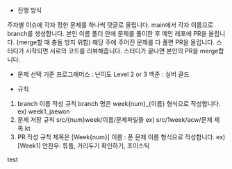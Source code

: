 - 진행 방식

주차별 이슈에 각자 정한 문제를 하나씩 댓글로 올립니다.
main에서 각자 이름으로 branch를 생성합니다.
본인 이름 폴더 안에 문제를 풀이한 후 메인 레포에 PR을 올립니다. (merge할 때 충돌 방지 위함)
해당 주에 주어진 문제를 다 풀면 PR을 올립니다.
스터디가 시작되면 서로의 코드를 리뷰해줍니다.
스터디가 끝나면 본인의 PR을 merge합니다.

- 문제 선택 기준
프로그래머스 : 난이도 Level 2 or 3
백준 : 실버 골드

- 규칙
1. branch 이름 작성 규칙
branch 명은 week{num}_{이름} 형식으로 작성합니다.
ex) week1_jaewon
2. 문제 저장 규칙
src/{num}week/이름/문제파일들
ex) src/1week/acw/문제 제목.kt
3. PR 작성 규칙
제목은 [Week{num}] 이름 : 푼 문제 이름 형식으로 작성합니다.
ex) [Week1] 안찬우: 튜플, 거리두기 확인하기, 조이스틱

test